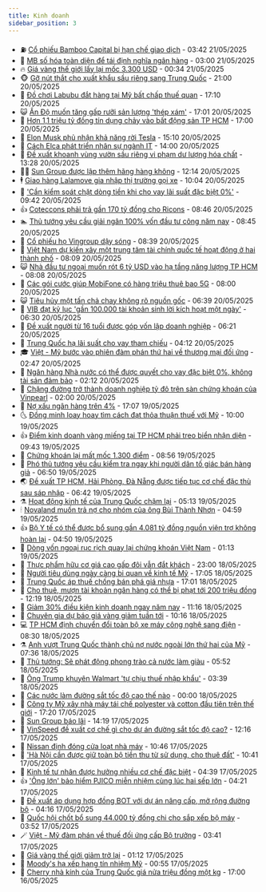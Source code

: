 ```yaml
---
title: Kinh doanh
sidebar_position: 3
---
```


<!-- vnexpress-kinh-doanh:START -->
- ⛽️ [Cổ phiếu Bamboo Capital bị hạn chế giao dịch](https://vnexpress.net/co-phieu-bamboo-capital-bi-han-che-giao-dich-4888615.html) - 03:42 21/05/2025
- 🐲 [MB số hóa toàn diện để tái định nghĩa ngân hàng](https://vnexpress.net/mb-so-hoa-toan-dien-de-tai-dinh-nghia-ngan-hang-4882110.html) - 03:00 21/05/2025
- 🔥 [Giá vàng thế giới lấy lại mốc 3.300 USD](https://vnexpress.net/gia-vang-the-gioi-lay-lai-moc-3-300-usd-4888520.html) - 00:34 21/05/2025
- 🐵 [Gỡ nút thắt cho xuất khẩu sầu riêng sang Trung Quốc](https://vnexpress.net/go-nut-that-cho-xuat-khau-sau-rieng-sang-trung-quoc-4888146.html) - 21:00 20/05/2025
- 🦅 [Đồ chơi Labubu đắt hàng tại Mỹ bất chấp thuế quan](https://vnexpress.net/do-choi-labubu-dat-hang-tai-my-bat-chap-thue-quan-4888429.html) - 17:10 20/05/2025
- 😺 [Ấn Độ muốn tăng gấp rưỡi sản lượng &#39;thép xám&#39;](https://vnexpress.net/an-do-muon-tang-gap-ruoi-san-luong-thep-xam-4888457.html) - 17:01 20/05/2025
- 🤩 [Hơn 1,1 triệu tỷ đồng tín dụng chảy vào bất động sản TP HCM](https://vnexpress.net/hon-1-1-trieu-ty-dong-tin-dung-chay-vao-bat-dong-san-tp-hcm-4888456.html) - 17:00 20/05/2025
- 🌮 [Elon Musk phủ nhận khả năng rời Tesla](https://vnexpress.net/elon-musk-phu-nhan-kha-nang-roi-tesla-4888479.html) - 15:10 20/05/2025
- 🧰 [Cách Elca phát triển nhân sự ngành IT](https://vnexpress.net/cach-elca-phat-trien-nhan-su-nganh-it-4887947.html) - 14:00 20/05/2025
- 🤔 [Đề xuất khoanh vùng vườn sầu riêng vi phạm dư lượng hóa chất](https://vnexpress.net/de-xuat-khoanh-vung-vuon-sau-rieng-vi-pham-du-luong-hoa-chat-4888471.html) - 13:28 20/05/2025
- 🧑‍💻 [Sun Group được lập thêm hãng hàng không](https://vnexpress.net/sun-group-duoc-lap-them-hang-hang-khong-4888461.html) - 12:14 20/05/2025
- 🕴 [Giao hàng Lalamove gia nhập thị trường gọi xe](https://vnexpress.net/giao-hang-lalamove-gia-nhap-thi-truong-goi-xe-4888354.html) - 10:04 20/05/2025
- 🦩 [&#39;Cần kiểm soát chặt dòng tiền khi cho vay lãi suất đặc biệt 0%&#39;](https://vnexpress.net/can-kiem-soat-chat-dong-tien-khi-cho-vay-lai-suat-dac-biet-0-4888389.html) - 09:42 20/05/2025
- 👍 [Coteccons phải trả gần 170 tỷ đồng cho Ricons](https://vnexpress.net/coteccons-phai-tra-gan-170-ty-dong-cho-ricons-4888347.html) - 08:46 20/05/2025
- 🏊 [Thủ tướng yêu cầu giải ngân 100% vốn đầu tư công năm nay](https://vnexpress.net/thu-tuong-yeu-cau-giai-ngan-100-von-dau-tu-cong-nam-nay-4888359.html) - 08:45 20/05/2025
- 🤡 [Cổ phiếu họ Vingroup dậy sóng](https://vnexpress.net/co-phieu-ho-vingroup-day-song-4888370.html) - 08:39 20/05/2025
- 👀 [Việt Nam dự kiến xây một trung tâm tài chính quốc tế hoạt động ở hai thành phố](https://vnexpress.net/viet-nam-du-kien-xay-mot-trung-tam-tai-chinh-quoc-te-hoat-dong-o-hai-thanh-pho-4888338.html) - 08:09 20/05/2025
- 😺 [Nhà đầu tư ngoại muốn rót 6 tỷ USD vào hạ tầng năng lượng TP HCM](https://vnexpress.net/nha-dau-tu-ngoai-muon-rot-6-ty-usd-vao-ha-tang-nang-luong-tp-hcm-4888273.html) - 08:08 20/05/2025
- 🦣 [Các gói cước giúp MobiFone có hàng triệu thuê bao 5G](https://vnexpress.net/cac-goi-cuoc-giup-mobifone-co-hang-trieu-thue-bao-5g-4888323.html) - 08:00 20/05/2025
- 😺 [Tiêu hủy một tấn chả chay không rõ nguồn gốc](https://vnexpress.net/tieu-huy-mot-tan-cha-chay-khong-ro-nguon-goc-4888277.html) - 06:39 20/05/2025
- 💼 [VIB đạt kỷ lục &#39;gần 100.000 tài khoản sinh lời kích hoạt một ngày&#39;](https://vnexpress.net/vib-dat-ky-luc-gan-100-000-tai-khoan-sinh-loi-kich-hoat-mot-ngay-4888282.html) - 06:30 20/05/2025
- 🤗 [Đề xuất người từ 16 tuổi được góp vốn lập doanh nghiệp](https://vnexpress.net/de-xuat-nguoi-tu-16-tuoi-duoc-gop-von-lap-doanh-nghiep-4888266.html) - 06:21 20/05/2025
- 👀 [Trung Quốc hạ lãi suất cho vay tham chiếu](https://vnexpress.net/trung-quoc-ha-lai-suat-cho-vay-tham-chieu-4888174.html) - 04:12 20/05/2025
- 🎓 [Việt - Mỹ bước vào phiên đàm phán thứ hai về thương mại đối ứng](https://vnexpress.net/viet-my-buoc-vao-phien-dam-phan-thu-hai-ve-thuong-mai-doi-ung-4888131.html) - 02:47 20/05/2025
- 🗽 [Ngân hàng Nhà nước có thể được quyết cho vay đặc biệt 0%, không tài sản đảm bảo](https://vnexpress.net/ngan-hang-nha-nuoc-co-the-duoc-quyet-cho-vay-dac-biet-0-khong-tai-san-dam-bao-4888099.html) - 02:12 20/05/2025
- 🚀 [Chặng đường trở thành doanh nghiệp tỷ đô trên sàn chứng khoán của Vinpearl](https://vnexpress.net/chang-duong-tro-thanh-doanh-nghiep-ty-do-tren-san-chung-khoan-cua-vinpearl-4886393.html) - 02:00 20/05/2025
- 🤗 [Nợ xấu ngân hàng trên 4%](https://vnexpress.net/ty-le-no-xau-noi-bang-cua-cac-ngan-hang-tren-4-4888019.html) - 17:07 19/05/2025
- 🌜 [Đồng minh loay hoay tìm cách đạt thỏa thuận thuế với Mỹ](https://vnexpress.net/dong-minh-loay-hoay-tim-cach-dat-thoa-thuan-thue-voi-my-4887918.html) - 10:00 19/05/2025
- 👍 [Điểm kinh doanh vàng miếng tại TP HCM phải treo biển nhận diện](https://vnexpress.net/diem-kinh-doanh-vang-mieng-phai-treo-bien-nhan-dien-la-noi-mua-ban-hop-phap-4887938.html) - 09:43 19/05/2025
- 🤖 [Chứng khoán lại mất mốc 1.300 điểm](https://vnexpress.net/chung-khoan-lai-mat-moc-1-300-diem-4887913.html) - 08:56 19/05/2025
- 🫣 [Phó thủ tướng yêu cầu kiểm tra ngay khi người dân tố giác bán hàng giả](https://vnexpress.net/pho-thu-tuong-yeu-cau-kiem-tra-ngay-khi-nguoi-dan-to-giac-ban-hang-gia-4887825.html) - 06:50 19/05/2025
- 🌏 [Đề xuất TP HCM, Hải Phòng, Đà Nẵng được tiếp tục cơ chế đặc thù sau sáp nhập](https://vnexpress.net/de-xuat-tp-hcm-hai-phong-da-nang-duoc-tiep-tuc-co-che-dac-thu-sau-sap-nhap-4887701.html) - 06:42 19/05/2025
- ⚗️ [Hoạt động kinh tế của Trung Quốc chậm lại](https://vnexpress.net/hoat-dong-kinh-te-cua-trung-quoc-cham-lai-4887730.html) - 05:13 19/05/2025
- 🕯 [Novaland muốn trả nợ cho nhóm của ông Bùi Thành Nhơn](https://vnexpress.net/novaland-muon-tra-no-cho-nhom-cua-ong-bui-thanh-nhon-4887776.html) - 04:59 19/05/2025
- 👍 [Bộ Y tế có thể được bổ sung gần 4.081 tỷ đồng nguồn viện trợ không hoàn lại](https://vnexpress.net/bo-y-te-co-the-duoc-bo-sung-gan-4-081-ty-dong-nguon-vien-tro-khong-hoan-lai-4887704.html) - 04:50 19/05/2025
- 🤠 [Dòng vốn ngoại rục rịch quay lại chứng khoán Việt Nam](https://vnexpress.net/dong-von-ngoai-ruc-rich-quay-lai-chung-khoan-viet-nam-4887542.html) - 01:13 19/05/2025
- 🌊 [Thực phẩm hữu cơ giá cao gấp đôi vẫn đắt khách](https://vnexpress.net/thuc-pham-huu-co-gia-cao-gap-doi-van-dat-khach-4886901.html) - 23:00 18/05/2025
- 🌈 [Người tiêu dùng ngày càng bi quan về kinh tế Mỹ](https://vnexpress.net/nguoi-tieu-dung-ngay-cang-bi-quan-ve-kinh-te-my-4887345.html) - 17:05 18/05/2025
- 🥳 [Trung Quốc áp thuế chống bán phá giá nhựa](https://vnexpress.net/trung-quoc-ap-thue-chong-ban-pha-gia-nhua-4887511.html) - 17:01 18/05/2025
- 🐻 [Cho thuê, mượn tài khoản ngân hàng có thể bị phạt tới 200 triệu đồng](https://vnexpress.net/cho-thue-muon-tai-khoan-ngan-hang-co-the-bi-phat-toi-200-trieu-dong-4887485.html) - 12:19 18/05/2025
- 💫 [Giảm 30% điều kiện kinh doanh ngay năm nay](https://vnexpress.net/giam-30-dieu-kien-kinh-doanh-ngay-nam-nay-4887475.html) - 11:16 18/05/2025
- 🤩 [Chuyên gia dự báo giá vàng giảm tuần tới](https://vnexpress.net/chuyen-gia-du-bao-gia-vang-giam-tuan-toi-4887411.html) - 10:16 18/05/2025
- 💻 [TP HCM định chuyển đổi toàn bộ xe máy công nghệ sang điện](https://vnexpress.net/tp-hcm-dinh-chuyen-doi-toan-bo-xe-may-cong-nghe-sang-dien-4887362.html) - 08:30 18/05/2025
- ⚗️ [Anh vượt Trung Quốc thành chủ nợ nước ngoài lớn thứ hai của Mỹ](https://vnexpress.net/anh-vuot-trung-quoc-thanh-chu-no-nuoc-ngoai-lon-thu-hai-cua-my-4887342.html) - 07:36 18/05/2025
- 🌈 [Thủ tướng: Sẽ phát động phong trào cả nước làm giàu](https://vnexpress.net/thu-tuong-se-phat-dong-phong-trao-ca-nuoc-lam-giau-4887399.html) - 05:52 18/05/2025
- 🌝 [Ông Trump khuyên Walmart &#39;tự chịu thuế nhập khẩu&#39;](https://vnexpress.net/ong-trump-khuyen-walmart-tu-chiu-thue-nhap-khau-4887339.html) - 03:39 18/05/2025
- 🥸 [Các nước làm đường sắt tốc độ cao thế nào](https://vnexpress.net/cac-nuoc-lam-duong-sat-toc-do-cao-the-nao-4887206.html) - 00:00 18/05/2025
- 🦆 [Công ty Mỹ xây nhà máy tái chế polyester và cotton đầu tiên trên thế giới](https://vnexpress.net/cong-ty-my-xay-nha-may-tai-che-polyester-va-cotton-dau-tien-tren-the-gioi-4887293.html) - 17:20 17/05/2025
- 🌋 [Sun Group báo lãi](https://vnexpress.net/sun-group-bao-lai-4886058.html) - 14:19 17/05/2025
- 🦍 [VinSpeed đề xuất cơ chế gì cho dự án đường sắt tốc độ cao?](https://vnexpress.net/vinspeed-de-xuat-co-che-gi-cho-du-an-duong-sat-toc-do-cao-4887072.html) - 12:16 17/05/2025
- 🤔 [Nissan định đóng cửa loạt nhà máy](https://vnexpress.net/nissan-dinh-dong-cua-loat-nha-may-4887203.html) - 10:46 17/05/2025
- 🧰 [&#39;Hà Nội cần được giữ toàn bộ tiền thu từ sử dụng, cho thuê đất&#39;](https://vnexpress.net/ha-noi-can-duoc-giu-toan-bo-tien-thu-tu-su-dung-cho-thue-dat-4887235.html) - 10:41 17/05/2025
- 🌝 [Kinh tế tư nhân được hưởng nhiều cơ chế đặc biệt](https://vnexpress.net/kinh-te-tu-nhan-duoc-huong-nhieu-co-che-dac-biet-4887179.html) - 04:39 17/05/2025
- 👍 [&#39;Ông lớn&#39; bảo hiểm PJICO miễn nhiệm cùng lúc hai sếp lớn](https://vnexpress.net/ong-lon-bao-hiem-pjico-mien-nhiem-cung-luc-hai-sep-lon-4887164.html) - 04:21 17/05/2025
- 🗽 [Đề xuất áp dụng hợp đồng BOT với dự án nâng cấp, mở rộng đường bộ](https://vnexpress.net/de-xuat-ap-dung-hop-dong-bot-voi-du-an-nang-cap-mo-rong-duong-bo-4887149.html) - 04:16 17/05/2025
- 🐎 [Quốc hội chốt bổ sung 44.000 tỷ đồng chi cho sắp xếp bộ máy](https://vnexpress.net/quoc-hoi-chot-bo-sung-44-000-ty-dong-chi-cho-sap-xep-bo-may-4887112.html) - 03:52 17/05/2025
- 🪄 [Việt - Mỹ đàm phán về thuế đối ứng cấp Bộ trưởng](https://vnexpress.net/viet-my-dam-phan-ve-thue-doi-ung-cap-bo-truong-4887162.html) - 03:41 17/05/2025
- 🎊 [Giá vàng thế giới giảm trở lại](https://vnexpress.net/gia-vang-the-gioi-giam-tro-lai-4887088.html) - 01:12 17/05/2025
- 🗽 [Moody&#39;s hạ xếp hạng tín nhiệm Mỹ](https://vnexpress.net/moody-s-ha-xep-hang-tin-nhiem-my-4887075.html) - 00:55 17/05/2025
- 🦩 [Cherry nhà kính của Trung Quốc giá nửa triệu đồng một kg](https://vnexpress.net/cherry-nha-kinh-cua-trung-quoc-gia-nua-trieu-dong-mot-kg-4881864.html) - 17:00 16/05/2025<!-- vnexpress-kinh-doanh:END -->
